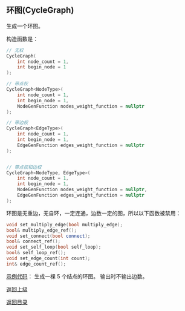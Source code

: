 ## 环图(CycleGraph)

生成一个环图。

构造函数是：
```cpp
// 无权
CycleGraph(
    int node_count = 1, 
    int begin_node = 1
);

// 带点权
CycleGraph<NodeType>(
    int node_count = 1, 
    int begin_node = 1,
    NodeGenFunction nodes_weight_function = nullptr
);

// 带边权
CycleGraph<EdgeType>(
    int node_count = 1, 
    int begin_node = 1,
    EdgeGenFunction edges_weight_function = nullptr
);


// 带点权和边权
CycleGraph<NodeType, EdgeType>(
    int node_count = 1, 
    int begin_node = 1,
    NodeGenFunction nodes_weight_function = nullptr,
    EdgeGenFunction edges_weight_function = nullptr
);
```

环图是无重边，无自环，一定连通，边数一定的图，所以以下函数被禁用：
```cpp
void set_multiply_edge(bool multiply_edge);
bool& multiply_edge_ref();
void set_connect(bool connect);
bool& connect_ref();
void set_self_loop(bool self_loop);
bool& self_loop_ref();
void set_edge_count(int count);
int& edge_count_ref();
```

[示例代码](../../../examples/cycle_graph.cpp)：
生成一棵 $5$ 个结点的环图。
输出时不输出边数。

[返回上级](./summary.md)

[返回目录](../../home.md)